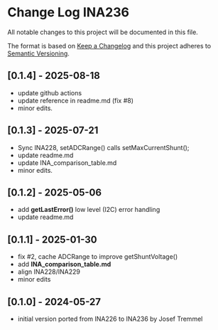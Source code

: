 # Change Log INA236

All notable changes to this project will be documented in this file.

The format is based on [Keep a Changelog](http://keepachangelog.com/)
and this project adheres to [Semantic Versioning](http://semver.org/).


## [0.1.4] - 2025-08-18
- update github actions
- update reference in readme.md (fix #8)
- minor edits.

## [0.1.3] - 2025-07-21
- Sync INA228, setADCRange() calls setMaxCurrentShunt();
- update readme.md
- update INA_comparison_table.md
- minor edits.

## [0.1.2] - 2025-05-06
- add **getLastError()** low level (I2C) error handling
- update readme.md

## [0.1.1] - 2025-01-30
- fix #2, cache ADCRange to improve getShuntVoltage()
- add **INA_comparison_table.md**
- align INA228/INA229
- minor edits

## [0.1.0] - 2024-05-27
- initial version ported from INA226 to INA236 by Josef Tremmel



